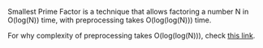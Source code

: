 Smallest Prime Factor is a technique that allows factoring a number N in O(log(N)) time,
with preprocessing takes O(log(log(N))) time.

For why complexity of preprocessing takes O(log(log(N))), check [this link](https://en.wikipedia.org/wiki/Divergence_of_the_sum_of_the_reciprocals_of_the_primes).
